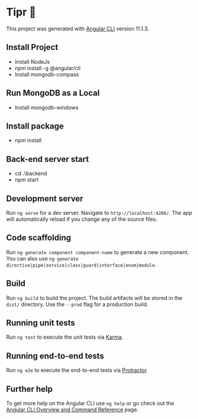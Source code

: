 # Tipr 🎨

This project was generated with [Angular CLI](https://github.com/angular/angular-cli) version 11.1.3.

## Install Project
* Install NodeJs 
* npm install -g @angular/cli 
* Install mongodb-compass 

## Run MongoDB as a Local
* Install mongodb-windows

## Install package
* npm install

## Back-end server start
* cd .\backend 
* npm start


## Development server

Run `ng serve` for a dev server. Navigate to `http://localhost:4200/`. The app will automatically reload if you change any of the source files.

## Code scaffolding

Run `ng generate component component-name` to generate a new component. You can also use `ng generate directive|pipe|service|class|guard|interface|enum|module`.

## Build

Run `ng build` to build the project. The build artifacts will be stored in the `dist/` directory. Use the `--prod` flag for a production build.

## Running unit tests

Run `ng test` to execute the unit tests via [Karma](https://karma-runner.github.io).

## Running end-to-end tests

Run `ng e2e` to execute the end-to-end tests via [Protractor](http://www.protractortest.org/).

## Further help

To get more help on the Angular CLI use `ng help` or go check out the [Angular CLI Overview and Command Reference](https://angular.io/cli) page.

